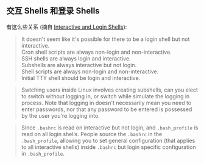 ## 交互 Shells 和登录 Shells

有这么些关系 (摘自 [Interactive and Login Shells][gist-1]):

> It doesn't seem like it's possible for there to be a login shell but not interactive.  
> Cron shell scripts are always non-login and non-interactive.  
> SSH shells are always login and interactive.  
> Subshells are always interactive but not login.  
> Shell scripts are always non-login and non-interactive.  
> Initial TTY shell should be login and interactive.

> Swtching users inside Linux involves creating subshells, can you elect to switch
> without logging in, or switch while simulate the logging in process. Note that
> logging in doesn't necessarily mean you need to enter passwords, nor that any
> password to be entered is possessed by the user you're logging into.

> Since `.bashrc` is read on interactive but not login, and `.bash_profile` is read
> on all login shells. People source the `.bashrc` in the `.bash_profile`, allowing
> you to set general configuration (that applies to all interactive shells) inside
> `.bashrc` but login specific configuration in `.bash_profile`.


[gist-1]: https://gist.github.com/CMCDragonkai/33735c7fa6a2706462f2

